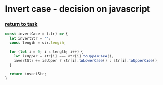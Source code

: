 # Invert case - decision on javascript

### [return to task](README.md)

```javascript
const invertCase = (str) => {
  let invertStr = '';
  const length = str.length;

  for (let i = 0; i < length; i++) {
    let isUpper = str[i] === str[i].toUpperCase();
    invertStr += isUpper ? str[i].toLowerCase() : str[i].toUpperCase();
  }

  return invertStr;
}
```
